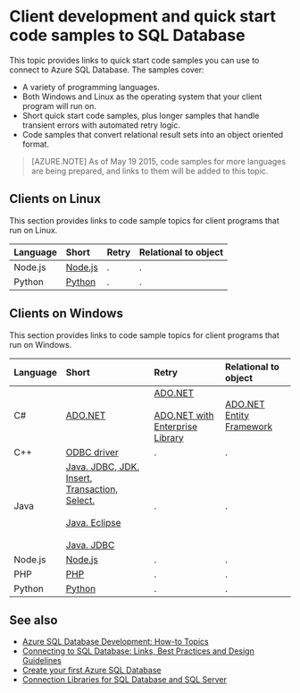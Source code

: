 <properties 
	pageTitle="Client development and quick start code samples to SQL Database" 
	description="Lists the minimum version number for each driver that client programs can use to connect to Azure SQL Database or to Microsoft SQL Server. A link is provided for version information about drivers that are released by the community rather than by Microsoft."
	services="sql-database" 
	documentationCenter="" 
	authors="MightyPen" 
	manager="jeffreyg" 
	editor=""/>


<tags 
	ms.service="sql-database" 
	ms.workload="data-management" 
	ms.tgt_pltfrm="na" 
	ms.devlang="na" 
	ms.topic="article" 
	ms.date="05/19/2015" 
	ms.author="genemi"/>


# Client development and quick start code samples to SQL Database


This topic provides links to quick start code samples you can use to connect to Azure SQL Database. The samples cover:


- A variety of programming languages.
- Both Windows and Linux as the operating system that your client program will run on.
- Short quick start code samples, plus longer samples that handle transient errors with automated retry logic.
- Code samples that convert relational result sets into an object  oriented format.


> [AZURE.NOTE] As of May 19 2015, code samples for more languages are being prepared, and links to them will be added to this topic.


## Clients on Linux


This section provides links to code sample topics for client programs that run on Linux.


| Language | Short | Retry | Relational to object |
| :-- | :-- | :-- | :-- |
| Node.js | [Node.js](sql-database-develop-nodejs-simple-linux.md) | . | . |
| Python | [Python](sql-database-develop-python-simple-unbutu-linux.md) | . | . |


## Clients on Windows


This section provides links to code sample topics for client programs that run on Windows.


| Language | Short | Retry | Relational to object |
| :-- | :-- | :-- | :-- |
| C# | [ADO.NET](sql-database-develop-dotnet-simple.md) | [ADO.NET](http://msdn.microsoft.com/library/azure/ee336243.aspx)<br/><br/>[ADO.NET with Enterprise Library](http://msdn.microsoft.com/library/azure/dn961167.aspx) | [ADO.NET Entity Framework](http://msdn.microsoft.com/library/azure/ff951633.aspx) |
| C++ | [ODBC driver](http://msdn.microsoft.com/library/azure/hh974312.aspx) | . | . |
| Java | [Java. JDBC, JDK. Insert, Transaction, Select.](sql-database-develop-java-simple-windows.md)<br/><br/>[Java. Eclipse](sql-data-java-how-to-use-sql-database.md)<br/><br/>[Java. JDBC](http://msdn.microsoft.com/library/azure/gg715284.aspx) | . | . |
| Node.js | [Node.js](sql-database-develop-nodejs-simple-windows.md) | . | . |
| PHP | [PHP](sql-database-develop-php-simple-windows.md) | . | . |
| Python | [Python](sql-database-develop-python-simple-windows.md) | . | . |


## See also


- [Azure SQL Database Development: How-to Topics](http://msdn.microsoft.com/library/azure/ee621787.aspx)
- [Connecting to SQL Database: Links, Best Practices and Design Guidelines](sql-database-connect-central-recommendations.md)
- [Create your first Azure SQL Database](sql-database-get-started.md)
- [Connection Libraries for SQL Database and SQL Server](sql-database-libraries.md)

